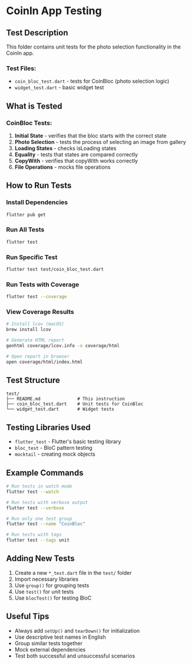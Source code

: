 # CoinIn App Testing

## Test Description

This folder contains unit tests for the photo selection functionality in the CoinIn app.

### Test Files:
- `coin_bloc_test.dart` - tests for CoinBloc (photo selection logic)
- `widget_test.dart` - basic widget test

## What is Tested

### CoinBloc Tests:
1. **Initial State** - verifies that the bloc starts with the correct state
2. **Photo Selection** - tests the process of selecting an image from gallery  
3. **Loading States** - checks isLoading states
4. **Equality** - tests that states are compared correctly
5. **CopyWith** - verifies that copyWith works correctly
6. **File Operations** - mocks file operations

## How to Run Tests

### Install Dependencies
```bash
flutter pub get
```

### Run All Tests
```bash
flutter test
```

### Run Specific Test
```bash
flutter test test/coin_bloc_test.dart
```

### Run Tests with Coverage
```bash
flutter test --coverage
```

### View Coverage Results
```bash
# Install lcov (macOS)
brew install lcov

# Generate HTML report
genhtml coverage/lcov.info -o coverage/html

# Open report in browser
open coverage/html/index.html
```

## Test Structure

```
test/
├── README.md              # This instruction
├── coin_bloc_test.dart    # Unit tests for CoinBloc
└── widget_test.dart       # Widget tests
```

## Testing Libraries Used

- `flutter_test` - Flutter's basic testing library
- `bloc_test` - BloC pattern testing  
- `mocktail` - creating mock objects

## Example Commands

```bash
# Run tests in watch mode
flutter test --watch

# Run tests with verbose output
flutter test --verbose

# Run only one test group
flutter test --name "CoinBloc"

# Run tests with tags
flutter test --tags unit
```

## Adding New Tests

1. Create a new `*_test.dart` file in the `test/` folder
2. Import necessary libraries
3. Use `group()` for grouping tests
4. Use `test()` for unit tests
5. Use `blocTest()` for testing BloC

## Useful Tips

- Always add `setUp()` and `tearDown()` for initialization
- Use descriptive test names in English
- Group similar tests together
- Mock external dependencies
- Test both successful and unsuccessful scenarios 
